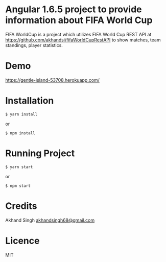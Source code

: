 # Angular 1.6.5 project to provide information about FIFA World Cup
FIFA WorldCup is a project which utilizes FIFA World Cup REST API at https://github.com/akhandsi/fifaWorldCupRestAPI
to show matches, team standings, player statistics.
  
# Demo
https://gentle-island-53708.herokuapp.com/

# Installation

```
$ yarn install
```

or

```
$ npm install
```

# Running Project

```
$ yarn start
```

or

```
$ npm start
```

# Credits
Akhand Singh <akhandsingh68@gmail.com>

# Licence
MIT
